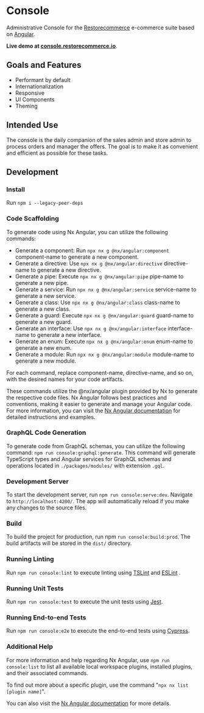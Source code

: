 # Console

Administrative Console for the [Restorecommerce](https://about.restorecommerce.io/)
e-commerce suite based on [Angular](https://angular.io/).

**Live demo at [console.restorecommerce.io](https://console.restorecommerce.io/)**.

## Goals and Features

- Performant by default
- Internationalization
- Responsive
- UI Components
- Theming

## Intended Use

The console is the daily companion of the sales admin and store admin to process orders and manager the offers.
The goal is to make it as convenient and efficient as possible for these tasks.

## Development

### Install

Run `npm i --legacy-peer-deps`

### Code Scaffolding

To generate code using Nx Angular, you can utilize the following commands:

- Generate a component: Run `npx nx g @nx/angular:component` component-name to generate a new component.
- Generate a directive: Use `npx nx g @nx/angular:directive` directive-name to generate a new directive.
- Generate a pipe: Execute `npx nx g @nx/angular:pipe` pipe-name to generate a new pipe.
- Generate a service: Run `npx nx g @nx/angular:service` service-name to generate a new service.
- Generate a class: Use `npx nx g @nx/angular:class` class-name to generate a new class.
- Generate a guard: Execute `npx nx g @nx/angular:guard` guard-name to generate a new guard.
- Generate an interface: Use `npx nx g @nx/angular:interface` interface-name to generate a new interface.
- Generate an enum: Execute `npx nx g @nx/angular:enum` enum-name to generate a new enum.
- Generate a module: Run `npx nx g @nx/angular:module` module-name to generate a new module.

For each command, replace component-name, directive-name, and so on, with the desired names for your code artifacts.

These commands utilize the @nx/angular plugin provided by Nx to generate the respective code files. Nx Angular follows best practices and conventions, making it easier to generate and manage your Angular code. For more information, you can visit the [Nx Angular documentation](https://nx.dev/packages/angular) for detailed instructions and examples.

### GraphQL Code Generation

To generate code from GraphQL schemas, you can utilize the following command: `npm run console:graphql:generate`. This command will generate TypeScript types and Angular services for GraphQL schemas and operations located in `./packages/modules/` with extension `.gql`.

### Development Server

To start the development server, run `npm run console:serve:dev`. Navigate to `http://localhost:4200/`. The app will automatically reload if you make any changes to the source files.

### Build

To build the project for production, run npm `run console:build:prod`. The build artifacts will be stored in the `dist/` directory.

### Running Linting

Run `npm run console:lint` to execute linting using [TSLint](https://palantir.github.io/tslint/) and [ESLint](https://eslint.org/) .

### Running Unit Tests

Run `npm run console:test` to execute the unit tests using [Jest](https://jestjs.io/).

### Running End-to-end Tests

Run `npm run console:e2e` to execute the end-to-end tests using [Cypress](https://www.cypress.io/).

### Additional Help

For more information and help regarding Nx Angular, use `npm run console:list` to list all available local workspace plugins, installed plugins, and their associated commands.

To find out more about a specific plugin, use the command "`npx nx list [plugin name]`".

You can also visit the [Nx Angular documentation](https://nx.dev/packages/angular) for more details.
